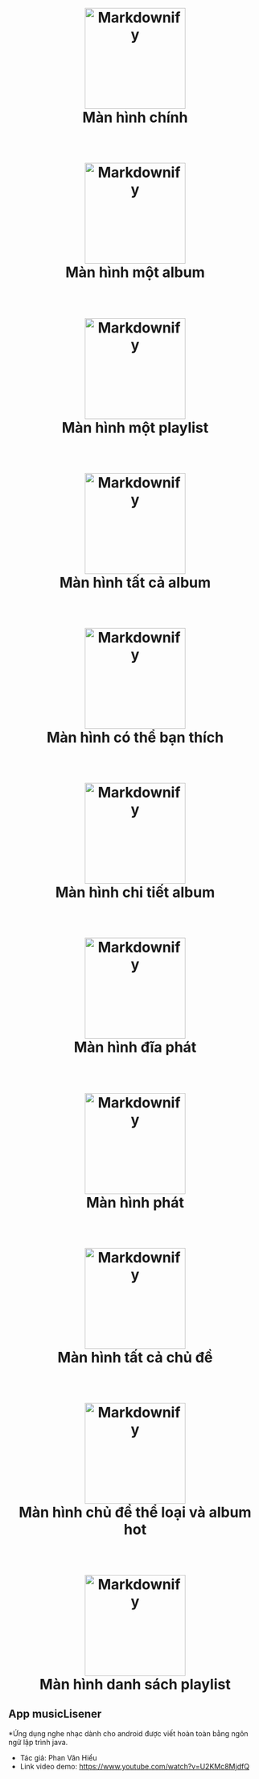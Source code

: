 
<h1 align="center">
  <br>
  <a href="https://github.com/PhanVanHieu-Ptit/AppMusicListener/blob/main/anhManHinhChinh.jpg"><img src="https://github.com/PhanVanHieu-Ptit/AppMusicListener/blob/main/anhManHinhChinh.jpg" alt="Markdownify" width="200"></a>
  <br>
  Màn hình chính
  <br>
</h1>
<h1 align="center">
  <br>
  <a href="https://github.com/PhanVanHieu-Ptit/AppMusicListener/blob/main/Anh1Album.jpg"><img src="https://github.com/PhanVanHieu-Ptit/AppMusicListener/blob/main/Anh1Album.jpg" alt="Markdownify" width="200"></a>
  <br>
  Màn hình một album
  <br>
</h1>
<h1 align="center">
  <br>
  <a href="https://github.com/PhanVanHieu-Ptit/AppMusicListener/blob/main/Anh1PlayList.jpg"><img src="https://github.com/PhanVanHieu-Ptit/AppMusicListener/blob/main/Anh1PlayList.jpg" alt="Markdownify" width="200"></a>
  <br>
  Màn hình một playlist
  <br>
</h1>
<h1 align="center">
  <br>
  <a href="https://github.com/PhanVanHieu-Ptit/AppMusicListener/blob/main/AnhAllAlbum.jpg"><img src="https://github.com/PhanVanHieu-Ptit/AppMusicListener/blob/main/AnhAllAlbum.jpg" alt="Markdownify" width="200"></a>
  <br>
  Màn hình tất cả album
  <br>
</h1>
<h1 align="center">
  <br>
  <a href="https://github.com/PhanVanHieu-Ptit/AppMusicListener/blob/main/AnhBanCoTheThich.jpg"><img src="https://github.com/PhanVanHieu-Ptit/AppMusicListener/blob/main/AnhBanCoTheThich.jpg" alt="Markdownify" width="200"></a>
  <br>
  Màn hình có thể bạn thích
  <br>
</h1>
<h1 align="center">
  <br>
  <a href="https://github.com/PhanVanHieu-Ptit/AppMusicListener/blob/main/AnhChiTietAlBum.jpg"><img src="https://github.com/PhanVanHieu-Ptit/AppMusicListener/blob/main/AnhChiTietAlBum.jpg" alt="Markdownify" width="200"></a>
  <br>
  Màn hình chi tiết album
  <br>
</h1>
<h1 align="center">
  <br>
  <a href="https://github.com/PhanVanHieu-Ptit/AppMusicListener/blob/main/AnhDiaPhat.jpg"><img src="https://github.com/PhanVanHieu-Ptit/AppMusicListener/blob/main/AnhDiaPhat.jpg" alt="Markdownify" width="200"></a>
  <br>
  Màn hình đĩa phát
  <br>
</h1>
<h1 align="center">
  <br>
  <a href="https://github.com/PhanVanHieu-Ptit/AppMusicListener/blob/main/AnhGiaoDienPhat.jpg"><img src="https://github.com/PhanVanHieu-Ptit/AppMusicListener/blob/main/AnhGiaoDienPhat.jpg" alt="Markdownify" width="200"></a>
  <br>
  Màn hình phát
  <br>
</h1>
<h1 align="center">
  <br>
  <a href="https://github.com/PhanVanHieu-Ptit/AppMusicListener/blob/main/anhAllChuDe.jpg"><img src="https://github.com/PhanVanHieu-Ptit/AppMusicListener/blob/main/anhAllChuDe.jpg" alt="Markdownify" width="200"></a>
  <br>
  Màn hình tất cả chủ đề
  <br>
</h1>
<h1 align="center">
  <br>
  <a href="https://github.com/PhanVanHieu-Ptit/AppMusicListener/blob/main/anhChuDe.jpg"><img src="https://github.com/PhanVanHieu-Ptit/AppMusicListener/blob/main/anhChuDe.jpg" alt="Markdownify" width="200"></a>
  <br>
  Màn hình chủ đề thể loại và album hot
  <br>
</h1>
</h1>
<h1 align="center">
  <br>
  <a href="https://github.com/PhanVanHieu-Ptit/AppMusicListener/blob/main/anhDSPlaylist.jpg"><img src="https://github.com/PhanVanHieu-Ptit/AppMusicListener/blob/main/anhDSPlaylist.jpg" alt="Markdownify" width="200"></a>
  <br>
  Màn hình danh sách playlist
  <br>
</h1>


  

## App musicLisener

*Ứng dụng nghe nhạc dành cho android được viết hoàn toàn bằng ngôn ngữ lập trình java.
* Tác giả: Phan Văn Hiểu
* Link video demo: https://www.youtube.com/watch?v=U2KMc8MjdfQ
